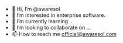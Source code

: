 - 👋 Hi, I’m @awaresol
- 👀 I’m interested in enterprise software.
- 🌱 I’m currently learning ..
- 💞️ I’m looking to collaborate on ...
- 📫 How to reach me official@awaresol.com

<!---
awaresol/awaresol is a ✨ special ✨ repository because its `README.md` (this file) appears on your GitHub profile.
You can click the Preview link to take a look at your changes.
--->

